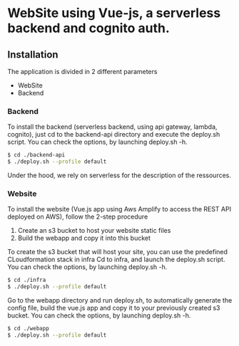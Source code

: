 # WebSite using Vue-js, a serverless backend and cognito auth.

## Installation

The application is divided in 2 different parameters
- WebSite
- Backend

### Backend
To install the backend (serverless backend, using api gateway, lambda, cognito), just cd to the backend-api directory and execute the deploy.sh script.
You can check the options, by launching deploy.sh -h.

```bash
$ cd ./backend-api
$ ./deploy.sh --profile default
```

Under the hood, we rely on serverless for the description of the ressources.

### Website
To install the website (Vue.js app using Aws Amplify to access the REST API deployed on AWS), follow the 2-step procedure

1. Create an s3 bucket to host your website static files
2. Build the webapp and copy it into this bucket

To create the s3 bucket that will host your site, you can use the predefined CLoudformation stack in infra
Cd to infra, and launch the deploy.sh script.
You can check the options, by launching deploy.sh -h.

```bash
$ cd ./infra
$ ./deploy.sh --profile default
```

Go to the webapp directory and run deploy.sh, to automatically generate the config file, build the vue.js app and copy it to your previously created s3 bucket.
You can check the options, by launching deploy.sh -h.

```bash
$ cd ./webapp
$ ./deploy.sh --profile default
```
